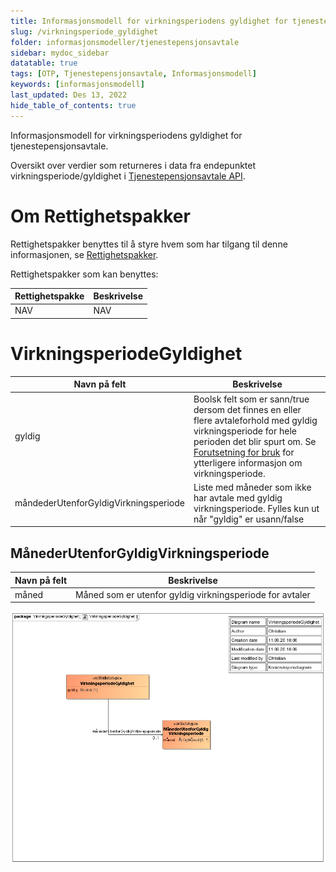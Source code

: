 ```yaml
---
title: Informasjonsmodell for virkningsperiodens gyldighet for tjenestepensjonsavtale 
slug: /virkningsperiode_gyldighet
folder: informasjonsmodeller/tjenestepensjonsavtale
sidebar: mydoc_sidebar
datatable: true
tags: [OTP, Tjenestepensjonsavtale, Informasjonsmodell]
keywords: [informasjonsmodell]
last_updated: Des 13, 2022
hide_table_of_contents: true
---
```

<summary>Informasjonsmodell for virkningsperiodens gyldighet for tjenestepensjonsavtale.</summary>

Oversikt over verdier som returneres i data fra endepunktet virkningsperiode/gyldighet i [Tjenestepensjonsavtale API](../../tjenester/tjenestepensjonsavtale.md).

# Om Rettighetspakker

Rettighetspakker benyttes til å styre hvem som har tilgang til denne informasjonen, se [Rettighetspakker](../../om/rettighetspakker.md).

Rettighetspakker som kan benyttes:

| Rettighetspakke | Beskrivelse |
|--------|--------|
| NAV | NAV |

# VirkningsperiodeGyldighet

| Navn på felt | Beskrivelse |
| -------------- | ---------------------------------------------- |
|  gyldig | Boolsk felt som er sann/true dersom det finnes en eller flere avtaleforhold med gyldig virkningsperiode for hele perioden det blir spurt om. Se [Forutsetning for bruk](./forutsetningerforbruk.md) for ytterligere informasjon om virkningsperiode.  |
| måndederUtenforGyldigVirkningsperiode | Liste med måneder som ikke har avtale med gyldig virkningsperiode.  Fylles kun ut når "gyldig" er usann/false |

## MånederUtenforGyldigVirkningsperiode

| Navn på felt | Beskrivelse |
| -------------- | ----------------------------------------------|
| måned        | Måned som er utenfor gyldig virkningsperiode for avtaler | 

![virkningsperiode gyldighet](../../../static/download/tjenestepensjonsavtale/virkningsperiodeGyldighet.png)


